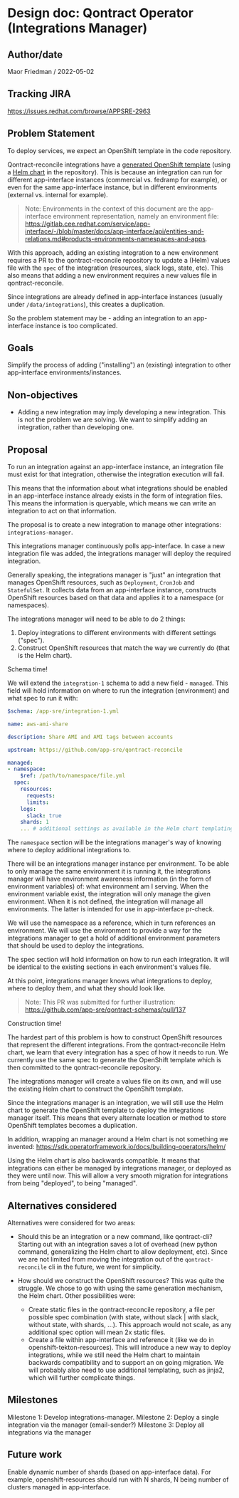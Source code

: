 # Design doc: Qontract Operator (Integrations Manager)

## Author/date

Maor Friedman / 2022-05-02

## Tracking JIRA

https://issues.redhat.com/browse/APPSRE-2963

## Problem Statement

To deploy services, we expect an OpenShift template in the code repository.

Qontract-reconcile integrations have a [generated OpenShift template](https://github.com/app-sre/qontract-reconcile/tree/master/openshift) (using a [Helm chart](https://github.com/app-sre/qontract-reconcile/tree/master/helm) in the repository). This is because an integration can run for different app-interface instances (commercial vs. fedramp for example), or even for the same app-interface instance, but in different environments (external vs. internal for example).

> Note: Environments in the context of this document are the app-interface environment representation, namely an environment file: https://gitlab.cee.redhat.com/service/app-interface/-/blob/master/docs/app-interface/api/entities-and-relations.md#products-environments-namespaces-and-apps.

With this approach, adding an existing integration to a new environment requires a PR to the qontract-reconcile repository to update a (Helm) values file with the `spec` of the integration (resources, slack logs, state, etc). This also means that adding a new environment requires a new values file in qontract-reconcile.

Since integrations are already defined in app-interface instances (usually under `/data/integrations`), this creates a duplication.

So the problem statement may be - adding an integration to an app-interface instance is too complicated.

## Goals

Simplify the process of adding ("installing") an (existing) integration to other app-interface environments/instances.

## Non-objectives

* Adding a new integration may imply developing a new integration. This is not the problem we are solving. We want to simplify adding an integration, rather than developing one.

## Proposal

To run an integration against an app-interface instance, an integration file must exist for that integration, otherwise the integration execution will fail.

This means that the information about what integrations should be enabled in an app-interface instance already exists in the form of integration files. This means the information is queryable, which means we can write an integration to act on that information.

The proposal is to create a new integration to manage other integrations: `integrations-manager`.

This integrations manager continuously polls app-interface. In case a new integration file was added, the integrations manager will deploy the required integration.

Generally speaking, the integrations manager is "just" an integration that manages OpenShift resources, such as `Deployment`, `CronJob` and `StatefulSet`. It collects data from an app-interface instance, constructs OpenShift resources based on that data and applies it to a namespace (or namespaces).

The integrations manager will need to be able to do 2 things:
1. Deploy integrations to different environments with different settings ("spec").
2. Construct OpenShift resources that match the way we currently do (that is the Helm chart).

Schema time!

We will extend the `integration-1` schema to add a new field - `managed`. This field will hold information on where to run the integration (environment) and what spec to run it with:
  ```yaml
  $schema: /app-sre/integration-1.yml

  name: aws-ami-share

  description: Share AMI and AMI tags between accounts

  upstream: https://github.com/app-sre/qontract-reconcile

  managed:
  - namespace:
      $ref: /path/to/namespace/file.yml
    spec:
      resources:
        requests:
        limits:
      logs:
        slack: true
      shards: 1
      ... # additional settings as available in the Helm chart templating
  ```

The `namespace` section will be the integrations manager's way of knowing where to deploy additional integrations to.

There will be an integrations manager instance per environment. To be able to only manage the same environment it is running it, the integrations manager will have environment awareness information (in the form of environment variables) of: what environment am I serving. When the environment variable exist, the integration will only manage the given environment. When it is not defined, the integration will manage all environments. The latter is intended for use in app-interface pr-check.

We will use the namespace as a reference, which in turn references an environment. We will use the environment to provide a way for the integrations manager to get a hold of additional environment parameters that should be used to deploy the integrations.

The spec section will hold information on how to run each integration. It will be identical to the existing sections in each environment's values file.

At this point, integrations manager knows what integrations to deploy, where to deploy them, and what they should look like.

> Note: This PR was submitted for further illustration: https://github.com/app-sre/qontract-schemas/pull/137

Construction time!

The hardest part of this problem is how to construct OpenShift resources that represent the different integrations. From the qontract-reconcile Helm chart, we learn that every integration has a spec of how it needs to run. We currently use the same spec to generate the OpenShift template which is then committed to the qontract-reconcile repository.

The integrations manager will create a values file on its own, and will use the existing Helm chart to construct the OpenShift template.

Since the integrations manager is an integration, we will still use the Helm chart to generate the OpenShift template to deploy the integrations manager itself. This means that every alternate location or method to store OpenShift templates becomes a duplication.

In addition, wrapping an manager around a Helm chart is not something we invented: https://sdk.operatorframework.io/docs/building-operators/helm/

Using the Helm chart is also backwards compatible. It means that integrations can either be managed by integrations manager, or deployed as they were until now. This will allow a very smooth migration for integrations from being "deployed", to being "managed".

## Alternatives considered

Alternatives were considered for two areas:

* Should this be an integration or a new command, like qontract-cli?
Starting out with an integration saves a lot of overhead (new python command, generalizing the Helm chart to allow deployment, etc). Since we are not limited from moving the integration out of the `qontract-reconcile` cli in the future, we went for simplicity.

* How should we construct the OpenShift resources?
This was quite the struggle. We chose to go with using the same generation mechanism, the Helm chart. Other possibilities were:
  - Create static files in the qontract-reconcile repository, a file per possible spec combination (with state, without slack | with slack, without state, with shards, ...). This approach would not scale, as any additional spec option will mean 2x static files.
  - Create a file within app-interface and reference it (like we do in openshift-tekton-resources). This will introduce a new way to deploy integrations, while we still need the Helm chart to maintain backwards compatibility and to support an on going migration. We will probably also need to use additional templating, such as jinja2, which will further complicate things.

## Milestones

Milestone 1: Develop integrations-manager.
Milestone 2: Deploy a single integration via the manager (email-sender?)
Milestone 3: Deploy all integrations via the manager

## Future work

Enable dynamic number of shards (based on app-interface data). For example, openshift-resources should run with N shards, N being number of clusters managed in app-interface.
